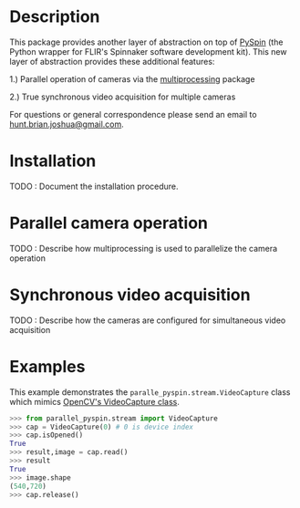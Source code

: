 # Description #
This package provides another layer of abstraction on top of [PySpin](https://www.flir.com/products/spinnaker-sdk/) (the Python wrapper for FLIR's Spinnaker software development kit). This new layer of abstraction provides these additional features:

1.) Parallel operation of cameras via the [multiprocessing](https://docs.python.org/2/library/multiprocessing.html) package

2.) True synchronous video acquisition for multiple cameras

For questions or general correspondence please send an email to hunt.brian.joshua@gmail.com.

# Installation #
TODO : Document the installation procedure.

# Parallel camera operation #
TODO : Describe how multiprocessing is used to parallelize the camera operation

# Synchronous video acquisition #
TODO : Describe how the cameras are configured for simultaneous video acquisition

# Examples #
This example demonstrates the `paralle_pyspin.stream.VideoCapture` class which mimics [OpenCV's VideoCapture class](https://docs.opencv.org/3.4/d8/dfe/classcv_1_1VideoCapture.html).

```python
>>> from parallel_pyspin.stream import VideoCapture
>>> cap = VideoCapture(0) # 0 is device index
>>> cap.isOpened()
True
>>> result,image = cap.read()
>>> result
True
>>> image.shape
(540,720)
>>> cap.release()
```

